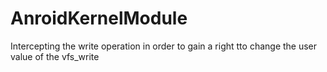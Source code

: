 # AnroidKernelModule
Intercepting the write operation in order to gain a right tto change the user value of the vfs_write
